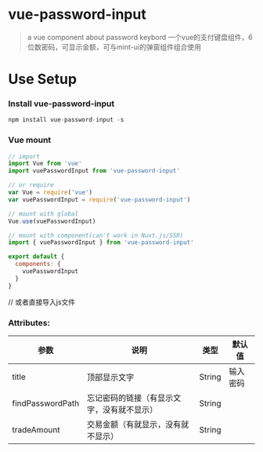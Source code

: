 # vue-password-input

> a vue component about password keybord
> 一个vue的支付键盘组件，6位数密码，可显示金额，可与mint-ui的弹窗组件组合使用

# Use Setup
### Install vue-password-input
```javascript
npm install vue-password-input -s
```

### Vue mount

```javascript
// import
import Vue from 'vue'
import vuePasswordInput from 'vue-password-input'

// or require
var Vue = require('vue')
var vuePasswordInput = require('vue-password-input')

// mount with global
Vue.use(vuePasswordInput)

// mount with component(can't work in Nuxt.js/SSR)
import { vuePasswordInput } from 'vue-password-input'

export default {
  components: {
    vuePasswordInput
  }
}
```

// 或者直接导入js文件
<script src="./dist/vue-password-input.js"></script>

### Attributes:

参数 | 说明 | 类型  | 默认值
|---|---|---|---|
title | 顶部显示文字 | String |  输入密码 |
findPasswordPath  | 忘记密码的链接（有显示文字，没有就不显示） | String |  |
tradeAmount  | 交易金额（有就显示，没有就不显示） | String |  |


